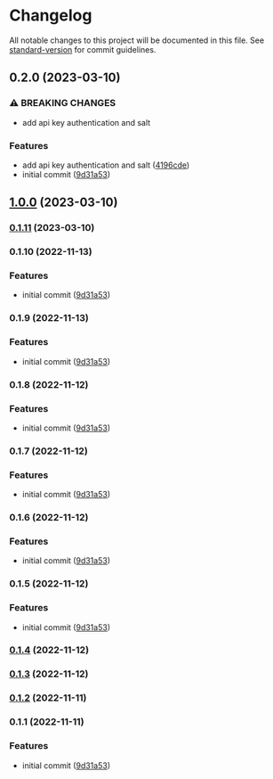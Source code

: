 # Changelog

All notable changes to this project will be documented in this file. See [standard-version](https://github.com/conventional-changelog/standard-version) for commit guidelines.

## 0.2.0 (2023-03-10)


### ⚠ BREAKING CHANGES

* add api key authentication and salt

### Features

* add api key authentication and salt ([4196cde](https://github.com/scobyio/analytics-ts/commit/4196cde85fc6c49a74d6edbd668fa9da029e9c16))
* initial commit ([9d31a53](https://github.com/scobyio/analytics-ts/commit/9d31a53232aea2cf22f822cc3d7163eb2508656d))

## [1.0.0](https://github.com/scobyio/analytics-ts/compare/v0.1.10...v1.0.0) (2023-03-10)

### [0.1.11](https://github.com/scobyio/analytics-ts/compare/v0.1.10...v0.1.11) (2023-03-10)

### 0.1.10 (2022-11-13)


### Features

* initial commit ([9d31a53](https://github.com/scobyio/analytics-ts/commit/9d31a53232aea2cf22f822cc3d7163eb2508656d))

### 0.1.9 (2022-11-13)


### Features

* initial commit ([9d31a53](https://github.com/scobyio/analytics-ts/commit/9d31a53232aea2cf22f822cc3d7163eb2508656d))

### 0.1.8 (2022-11-12)


### Features

* initial commit ([9d31a53](https://github.com/scobyio/analytics-ts/commit/9d31a53232aea2cf22f822cc3d7163eb2508656d))

### 0.1.7 (2022-11-12)


### Features

* initial commit ([9d31a53](https://github.com/scobyio/analytics-ts/commit/9d31a53232aea2cf22f822cc3d7163eb2508656d))

### 0.1.6 (2022-11-12)


### Features

* initial commit ([9d31a53](https://github.com/scobyio/analytics-ts/commit/9d31a53232aea2cf22f822cc3d7163eb2508656d))

### 0.1.5 (2022-11-12)


### Features

* initial commit ([9d31a53](https://github.com/scobyio/analytics-ts/commit/9d31a53232aea2cf22f822cc3d7163eb2508656d))

### [0.1.4](https://github.com/scobyio/analytics-ts/compare/v0.1.3...v0.1.4) (2022-11-12)

### [0.1.3](https://github.com/scobyio/analytics-ts/compare/v0.1.2...v0.1.3) (2022-11-12)

### [0.1.2](https://github.com/scobyio/analytics-ts/compare/v0.1.1...v0.1.2) (2022-11-11)

### 0.1.1 (2022-11-11)


### Features

* initial commit ([9d31a53](https://github.com/scobyio/analytics-ts/commit/9d31a53232aea2cf22f822cc3d7163eb2508656d))
